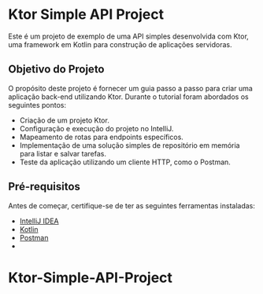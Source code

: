 # Ktor Simple API Project

Este é um projeto de exemplo de uma API simples desenvolvida com Ktor, uma framework em Kotlin para construção de aplicações servidoras.

## Objetivo do Projeto

O propósito deste projeto é fornecer um guia passo a passo para criar uma aplicação back-end utilizando Ktor. Durante o tutorial foram abordados os seguintes pontos:

- Criação de um projeto Ktor.
- Configuração e execução do projeto no IntelliJ.
- Mapeamento de rotas para endpoints específicos.
- Implementação de uma solução simples de repositório em memória para listar e salvar tarefas.
- Teste da aplicação utilizando um cliente HTTP, como o Postman.

## Pré-requisitos

Antes de começar, certifique-se de ter as seguintes ferramentas instaladas:

- [IntelliJ IDEA](https://www.jetbrains.com/idea/)
- [Kotlin](https://kotlinlang.org/)
- [Postman](https://www.postman.com/)
- 
# Ktor-Simple-API-Project
